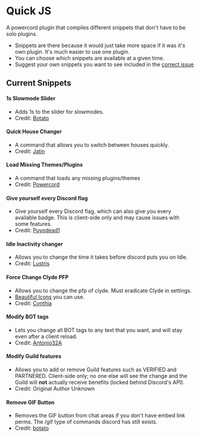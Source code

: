# Quick JS
A powercord plugin that compiles different snippets that don't have to be solo plugins.

* Snippets are there because it would just take more space if it was it's own plugin. It's much easier to use one plugin.
* You can choose which snippets are available at a given time.
* Suggest your own snippets you want to see included in the [correct issue](https://github.com/12944qwerty/quick-js/issues/1)


## Current Snippets
#### 1s Slowmode Slider
* Adds 1s to the slider for slowmodes.
* Credit: [Botato](https://canary.discord.com/channels/538759280057122817/755005784999329883/758129145648513024)

#### Quick House Changer
* A command that allows you to switch between houses quickly.
* Credit: [Jatin](https://canary.discord.com/channels/538759280057122817/755005784999329883/759741448597274654)

#### Load Missing Themes/Plugins
* A command that loads any missing plugins/themes
* Credit: [Powercord](https://github.com/powercord-org/powercord/blob/737d09139c06b1b48450a6c8086f101ecfd5d780/src/Powercord/plugins/pc-moduleManager/index.js#L136-L170)

#### Give yourself every Discord flag
* Give yourself every Discord flag, which can also give you every available badge. This is client-side only and may cause issues with some features.
* Credit: [Puyodead1](https://canary.discord.com/channels/538759280057122817/755005784999329883/757130283735711754)

#### Idle Inactivity changer
* Allows you to change the time it takes before discord puts you on Idle.
* Credit: [Lustris](https://canary.discord.com/channels/538759280057122817/755005784999329883/789051359495323688)

#### Force Change Clyde PFP
* Allows you to change the pfp of clyde. Must eradicate Clyde in settings.
* [Beautiful Icons](https://better-default-discord.netlify.app/) you can use. 
* Credit: [Cynthia](https://canary.discord.com/channels/538759280057122817/755005784999329883/757773506208464936)

#### Modify BOT tags
* Lets you change all BOT tags to any text that you want, and will stay even after a client reload.
* Credit: [Antonio32A](https://canary.discord.com/channels/538759280057122817/755005784999329883/758770721009827860)

#### Modify Guild features
* Allows you to add or remove Guild features such as VERIFIED and PARTNERED. Client-side only; no one else will see the change and the Guild will **not** actually receive benefits (locked behind Discord's API).
* Credit: Original Author Unknown

#### Remove GIF Button
* Removes the GIF button from chat areas if you don't have embed link perms. The /gif type of commands discord has still exists.
* Credit: [botato](https://canary.discord.com/channels/538759280057122817/755005784999329883/1000551401581203467)
